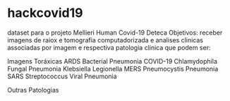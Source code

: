 # hackcovid19
dataset para o projeto Mellieri Human Covid-19 Deteca
Objetivos: receber imagens de raiox e tomografia computadorizada e analises clinicas associadas por imagem e respectiva patologia clinica que podem ser:

 Imagens Toráxicas
 ARDS
 Bacterial Pneumonia
 COVID-19
 Chlamydophila
 Fungal Pneumonia
 Klebsiella
 Legionella
 MERS
 Pneumocystis
 Pneumonia
 SARS
 Streptococcus
 Viral Pneumonia

 Outras Patologias
